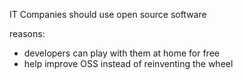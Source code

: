 
IT Companies should use open source software

reasons:
- developers can play with them at home for free
- help improve OSS instead of reinventing the wheel
